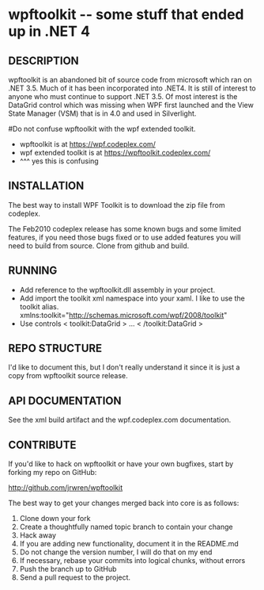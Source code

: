 wpftoolkit -- some stuff that ended up in .NET 4
====================================

## DESCRIPTION

wpftoolkit is an abandoned bit of source code from microsoft which ran on 
.NET 3.5. Much of it has been incorporated into .NET4. It is still of interest
to anyone who must continue to support .NET 3.5. Of most interest is the 
DataGrid control which was missing when WPF first launched and the View State Manager
(VSM) that is in 4.0 and used in Silverlight.

#Do not confuse wpftoolkit with the wpf extended toolkit.

* wpftoolkit is at https://wpf.codeplex.com/
* wpf extended toolkit is at https://wpftoolkit.codeplex.com/   
* ^^^ yes this is confusing

## INSTALLATION

The best way to install WPF Toolkit is to download the zip file from codeplex.

The Feb2010 codeplex release has some known bugs and some limited features, 
if you need those bugs fixed or to use added features you will need to build
from source. Clone from github and build.

## RUNNING

* Add reference to the wpftoolkit.dll assembly in your project.
* Add import the toolkit xml namespace into your xaml. I like to use the toolkit alias.
  xmlns:toolkit="http://schemas.microsoft.com/wpf/2008/toolkit"
* Use controls
  < toolkit:DataGrid > ... < /toolkit:DataGrid > 

## REPO STRUCTURE

I'd like to document this, but I don't really understand it since
it is just a copy from wpftoolkit source release.


## API DOCUMENTATION

See the xml build artifact and the wpf.codeplex.com documentation.

## CONTRIBUTE

If you'd like to hack on wpftoolkit or have your own bugfixes, start by forking my repo on GitHub:

http://github.com/jrwren/wpftoolkit

The best way to get
your changes merged back into core is as follows:

1. Clone down your fork
1. Create a thoughtfully named topic branch to contain your change
1. Hack away
1. If you are adding new functionality, document it in the README.md
1. Do not change the version number, I will do that on my end
1. If necessary, rebase your commits into logical chunks, without errors
1. Push the branch up to GitHub
1. Send a pull request to the project.